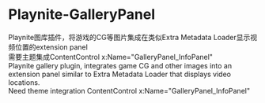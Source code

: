 # Playnite-GalleryPanel
Playnite图库插件，将游戏的CG等图片集成在类似Extra Metadata Loader显示视频位置的extension panel<br>
需要主题集成ContentControl x:Name="GalleryPanel_InfoPanel"<br>
Playnite gallery plugin, integrates game CG and other images into an extension panel similar to Extra Metadata Loader that displays video locations.<br>
Need theme integration ContentControl x:Name="GalleryPanel_InfoPanel"<br>

